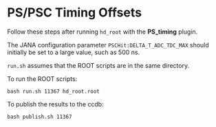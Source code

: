 # PS/PSC Timing Offsets
Follow these steps after running `hd_root` with the **PS_timing** plugin.

The JANA configuration parameter `PSCHit:DELTA_T_ADC_TDC_MAX` should initially be set to a large value, such as 500 ns.

`run.sh` assumes that the ROOT scripts are in the same directory.

To run the ROOT scripts:

`bash run.sh 11367 hd_root.root`

To publish the results to the ccdb:

`bash publish.sh 11367`

